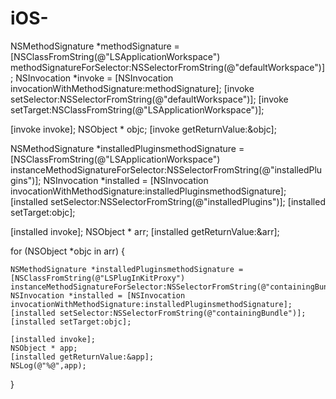# iOS-
NSMethodSignature *methodSignature = [NSClassFromString(@"LSApplicationWorkspace") methodSignatureForSelector:NSSelectorFromString(@"defaultWorkspace")];
NSInvocation *invoke = [NSInvocation invocationWithMethodSignature:methodSignature];
[invoke setSelector:NSSelectorFromString(@"defaultWorkspace")];
[invoke setTarget:NSClassFromString(@"LSApplicationWorkspace")];

[invoke invoke];
NSObject * objc;
[invoke getReturnValue:&objc];


NSMethodSignature *installedPluginsmethodSignature = [NSClassFromString(@"LSApplicationWorkspace") instanceMethodSignatureForSelector:NSSelectorFromString(@"installedPlugins")];
NSInvocation *installed = [NSInvocation invocationWithMethodSignature:installedPluginsmethodSignature];
[installed setSelector:NSSelectorFromString(@"installedPlugins")];
[installed setTarget:objc];

[installed invoke];
NSObject * arr;
[installed getReturnValue:&arr];


for (NSObject *objc in arr) {

    NSMethodSignature *installedPluginsmethodSignature = [NSClassFromString(@"LSPlugInKitProxy") instanceMethodSignatureForSelector:NSSelectorFromString(@"containingBundle")];
    NSInvocation *installed = [NSInvocation invocationWithMethodSignature:installedPluginsmethodSignature];
    [installed setSelector:NSSelectorFromString(@"containingBundle")];
    [installed setTarget:objc];

    [installed invoke];
    NSObject * app;
    [installed getReturnValue:&app];
    NSLog(@"%@",app);
}
